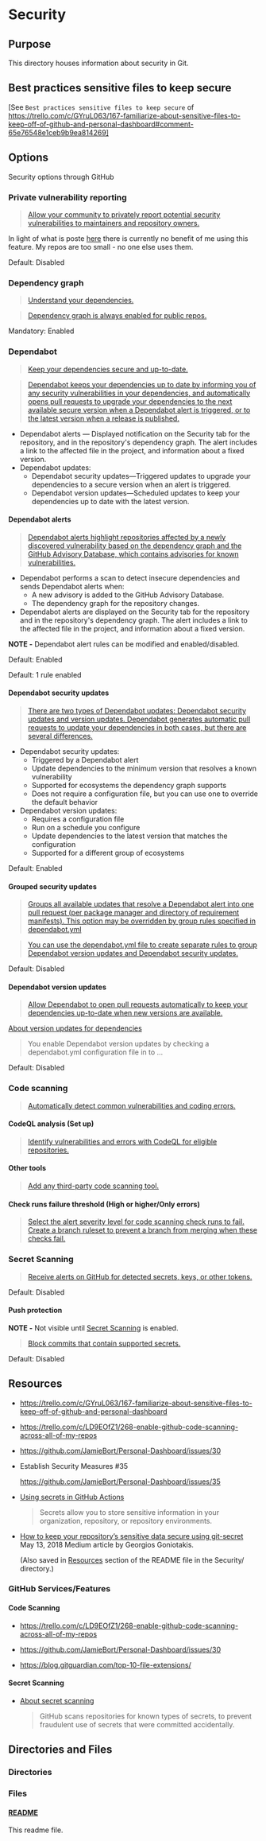 # Security

## Purpose

This directory houses information about security in Git.

## Best practices sensitive files to keep secure

[See `Best practices sensitive files to keep secure` of https://trello.com/c/GYruL063/167-familiarize-about-sensitive-files-to-keep-off-of-github-and-personal-dashboard#comment-65e76548e1ceb9b9ea814269]

## Options

Security options through GitHub

### Private vulnerability reporting

> [Allow your community to privately report potential security vulnerabilities to maintainers and repository owners.](https://github.com/JamieBort/LearningDirectory/settings/security_analysis)

In light of what is poste [here](https://docs.github.com/en/code-security/security-advisories/guidance-on-reporting-and-writing-information-about-vulnerabilities/privately-reporting-a-security-vulnerability#about-privately-reporting-a-security-vulnerability) there is currently no benefit of me using this feature. My repos are too small - no one else uses them.

Default: Disabled

### Dependency graph

> [Understand your dependencies.](https://github.com/JamieBort/LearningDirectory/settings/security_analysis)

> [Dependency graph is always enabled for public repos.](https://github.com/JamieBort/LearningDirectory/settings/security_analysis)

Mandatory: Enabled

### Dependabot

> [Keep your dependencies secure and up-to-date.](https://github.com/JamieBort/LearningDirectory/settings/security_analysis)

> [Dependabot keeps your dependencies up to date by informing you of any security vulnerabilities in your dependencies, and automatically opens pull requests to upgrade your dependencies to the next available secure version when a Dependabot alert is triggered, or to the latest version when a release is published.](https://docs.github.com/en/code-security/supply-chain-security/understanding-your-software-supply-chain/about-supply-chain-security#what-is-dependabot)

- Dependabot alerts — Displayed notification on the Security tab for the repository, and in the repository's dependency graph. The alert includes a link to the affected file in the project, and information about a fixed version.
- Dependabot updates:
  - Dependabot security updates—Triggered updates to upgrade your dependencies to a secure version when an alert is triggered.
  - Dependabot version updates—Scheduled updates to keep your dependencies up to date with the latest version.

#### Dependabot alerts

> [](https://github.com/JamieBort/LearningDirectory/settings/security_analysis)

> [Dependabot alerts highlight repositories affected by a newly discovered vulnerability based on the dependency graph and the GitHub Advisory Database, which contains advisories for known vulnerabilities.](https://docs.github.com/en/code-security/supply-chain-security/understanding-your-software-supply-chain/about-supply-chain-security#what-are-dependabot-alerts)

- Dependabot performs a scan to detect insecure dependencies and sends Dependabot alerts when:
  - A new advisory is added to the GitHub Advisory Database.
  - The dependency graph for the repository changes.
- Dependabot alerts are displayed on the Security tab for the repository and in the repository's dependency graph. The alert includes a link to the affected file in the project, and information about a fixed version.

**NOTE -** Dependabot alert rules can be modified and enabled/disabled.

Default: Enabled

Default: 1 rule enabled

#### Dependabot security updates

> [](https://github.com/JamieBort/LearningDirectory/settings/security_analysis)

> [There are two types of Dependabot updates: Dependabot security updates and version updates. Dependabot generates automatic pull requests to update your dependencies in both cases, but there are several differences.](https://docs.github.com/en/code-security/supply-chain-security/understanding-your-software-supply-chain/about-supply-chain-security#what-are-dependabot-updates)

- Dependabot security updates:
  - Triggered by a Dependabot alert
  - Update dependencies to the minimum version that resolves a known vulnerability
  - Supported for ecosystems the dependency graph supports
  - Does not require a configuration file, but you can use one to override the default behavior
- Dependabot version updates:
  - Requires a configuration file
  - Run on a schedule you configure
  - Update dependencies to the latest version that matches the configuration
  - Supported for a different group of ecosystems

Default: Enabled

#### Grouped security updates

> [Groups all available updates that resolve a Dependabot alert into one pull request (per package manager and directory of requirement manifests). This option may be overridden by group rules specified in dependabot.yml](https://github.com/JamieBort/Portfolio-Website/settings/security_analysis)

> [You can use the dependabot.yml file to create separate rules to group Dependabot version updates and Dependabot security updates.](https://docs.github.com/en/enterprise-cloud@latest/code-security/dependabot/dependabot-version-updates/configuration-options-for-the-dependabot.yml-file#groups)

Default: Disabled

#### Dependabot version updates

> [Allow Dependabot to open pull requests automatically to keep your dependencies up-to-date when new versions are available.](https://github.com/JamieBort/LearningDirectory/settings/security_analysis)

[About version updates for dependencies](https://docs.github.com/en/code-security/dependabot/dependabot-version-updates/configuring-dependabot-version-updates#about-version-updates-for-dependencies)

> You enable Dependabot version updates by checking a dependabot.yml configuration file in to ...

Default: Disabled

### Code scanning

> [Automatically detect common vulnerabilities and coding errors.](https://github.com/JamieBort/LearningDirectory/settings/security_analysis)

#### CodeQL analysis (Set up)

> [Identify vulnerabilities and errors with CodeQL for eligible repositories.](https://github.com/JamieBort/LearningDirectory/settings/security_analysis)

#### Other tools

> [Add any third-party code scanning tool.](https://github.com/JamieBort/LearningDirectory/settings/security_analysis)

#### Check runs failure threshold (High or higher/Only errors)

> [Select the alert severity level for code scanning check runs to fail. Create a branch ruleset to prevent a branch from merging when these checks fail.](https://github.com/JamieBort/LearningDirectory/settings/security_analysis)

### Secret Scanning

> [Receive alerts on GitHub for detected secrets, keys, or other tokens.](https://github.com/JamieBort/LearningDirectory/settings/security_analysis)

Default: Disabled

#### Push protection

**NOTE -** Not visible until [Secret Scanning](./README.md#secret-scanning) is enabled.

> [Block commits that contain supported secrets.](https://github.com/JamieBort/LearningDirectory/settings/security_analysis)

Default: Disabled

## Resources

- https://trello.com/c/GYruL063/167-familiarize-about-sensitive-files-to-keep-off-of-github-and-personal-dashboard

- https://trello.com/c/LD9EOfZ1/268-enable-github-code-scanning-across-all-of-my-repos

- https://github.com/JamieBort/Personal-Dashboard/issues/30

- Establish Security Measures #35

  https://github.com/JamieBort/Personal-Dashboard/issues/35

- [Using secrets in GitHub Actions](https://docs.github.com/en/actions/security-guides/using-secrets-in-github-actions)

  > Secrets allow you to store sensitive information in your organization, repository, or repository environments.

- [How to keep your repository’s sensitive data secure using git-secret](https://medium.com/@GeorgiosGoniotakis/how-to-keep-your-repositorys-sensitive-data-secure-using-git-secret-c1ddc28cb985) May 13, 2018 Medium article by Georgios Goniotakis.

  (Also saved in [Resources](../../Security/README.md#resources) section of the README file in the Security/ directory.)

### GitHub Services/Features

#### Code Scanning

- https://trello.com/c/LD9EOfZ1/268-enable-github-code-scanning-across-all-of-my-repos

- https://github.com/JamieBort/Personal-Dashboard/issues/30

- https://blog.gitguardian.com/top-10-file-extensions/

#### Secret Scanning

- [About secret scanning](https://docs.github.com/en/code-security/secret-scanning/about-secret-scanning)
  > GitHub scans repositories for known types of secrets, to prevent fraudulent use of secrets that were committed accidentally.

## Directories and Files

### Directories

### Files

#### [README](./README.md)

This readme file.
